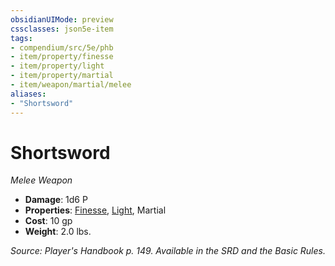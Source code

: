 ```yaml
---
obsidianUIMode: preview
cssclasses: json5e-item
tags:
- compendium/src/5e/phb
- item/property/finesse
- item/property/light
- item/property/martial
- item/weapon/martial/melee
aliases: 
- "Shortsword"
---
```

# Shortsword
*Melee Weapon*  

- **Damage**: 1d6 P
- **Properties**: [Finesse](/compendium/rules/item-properties.md#Finesse), [Light](/compendium/rules/item-properties.md#Light), Martial
- **Cost**: 10 gp
- **Weight**: 2.0 lbs.

*Source: Player's Handbook p. 149. Available in the SRD and the Basic Rules.*